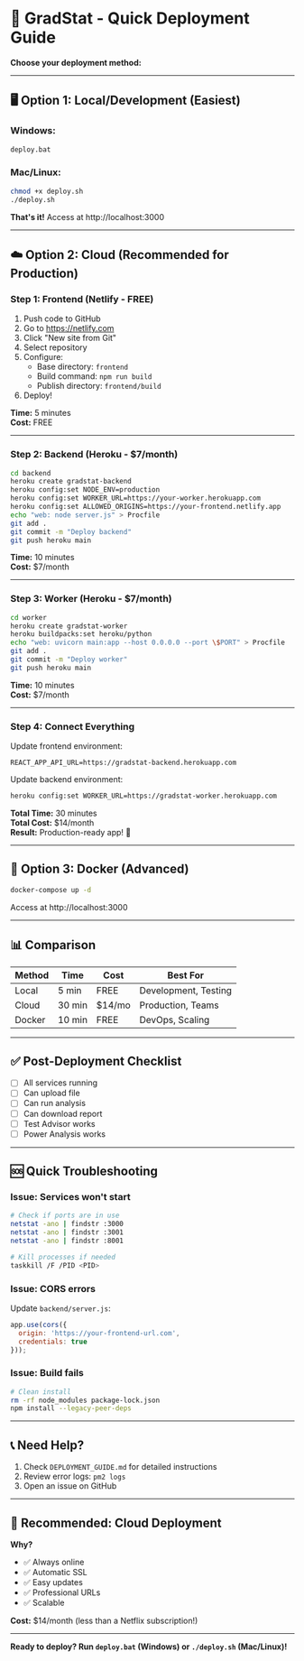 # 🚀 GradStat - Quick Deployment Guide

**Choose your deployment method:**

---

## 🖥️ Option 1: Local/Development (Easiest)

### Windows:
```cmd
deploy.bat
```

### Mac/Linux:
```bash
chmod +x deploy.sh
./deploy.sh
```

**That's it!** Access at http://localhost:3000

---

## ☁️ Option 2: Cloud (Recommended for Production)

### Step 1: Frontend (Netlify - FREE)

1. Push code to GitHub
2. Go to https://netlify.com
3. Click "New site from Git"
4. Select repository
5. Configure:
   - Base directory: `frontend`
   - Build command: `npm run build`
   - Publish directory: `frontend/build`
6. Deploy!

**Time:** 5 minutes  
**Cost:** FREE

---

### Step 2: Backend (Heroku - $7/month)

```bash
cd backend
heroku create gradstat-backend
heroku config:set NODE_ENV=production
heroku config:set WORKER_URL=https://your-worker.herokuapp.com
heroku config:set ALLOWED_ORIGINS=https://your-frontend.netlify.app
echo "web: node server.js" > Procfile
git add .
git commit -m "Deploy backend"
git push heroku main
```

**Time:** 10 minutes  
**Cost:** $7/month

---

### Step 3: Worker (Heroku - $7/month)

```bash
cd worker
heroku create gradstat-worker
heroku buildpacks:set heroku/python
echo "web: uvicorn main:app --host 0.0.0.0 --port \$PORT" > Procfile
git add .
git commit -m "Deploy worker"
git push heroku main
```

**Time:** 10 minutes  
**Cost:** $7/month

---

### Step 4: Connect Everything

Update frontend environment:
```env
REACT_APP_API_URL=https://gradstat-backend.herokuapp.com
```

Update backend environment:
```bash
heroku config:set WORKER_URL=https://gradstat-worker.herokuapp.com
```

**Total Time:** 30 minutes  
**Total Cost:** $14/month  
**Result:** Production-ready app! 🎉

---

## 🐳 Option 3: Docker (Advanced)

```bash
docker-compose up -d
```

Access at http://localhost:3000

---

## 📊 Comparison

| Method | Time | Cost | Best For |
|--------|------|------|----------|
| Local | 5 min | FREE | Development, Testing |
| Cloud | 30 min | $14/mo | Production, Teams |
| Docker | 10 min | FREE | DevOps, Scaling |

---

## ✅ Post-Deployment Checklist

- [ ] All services running
- [ ] Can upload file
- [ ] Can run analysis
- [ ] Can download report
- [ ] Test Advisor works
- [ ] Power Analysis works

---

## 🆘 Quick Troubleshooting

### Issue: Services won't start
```bash
# Check if ports are in use
netstat -ano | findstr :3000
netstat -ano | findstr :3001
netstat -ano | findstr :8001

# Kill processes if needed
taskkill /F /PID <PID>
```

### Issue: CORS errors
Update `backend/server.js`:
```javascript
app.use(cors({
  origin: 'https://your-frontend-url.com',
  credentials: true
}));
```

### Issue: Build fails
```bash
# Clean install
rm -rf node_modules package-lock.json
npm install --legacy-peer-deps
```

---

## 📞 Need Help?

1. Check `DEPLOYMENT_GUIDE.md` for detailed instructions
2. Review error logs: `pm2 logs`
3. Open an issue on GitHub

---

## 🎯 Recommended: Cloud Deployment

**Why?**
- ✅ Always online
- ✅ Automatic SSL
- ✅ Easy updates
- ✅ Professional URLs
- ✅ Scalable

**Cost:** $14/month (less than a Netflix subscription!)

---

**Ready to deploy? Run `deploy.bat` (Windows) or `./deploy.sh` (Mac/Linux)!**
